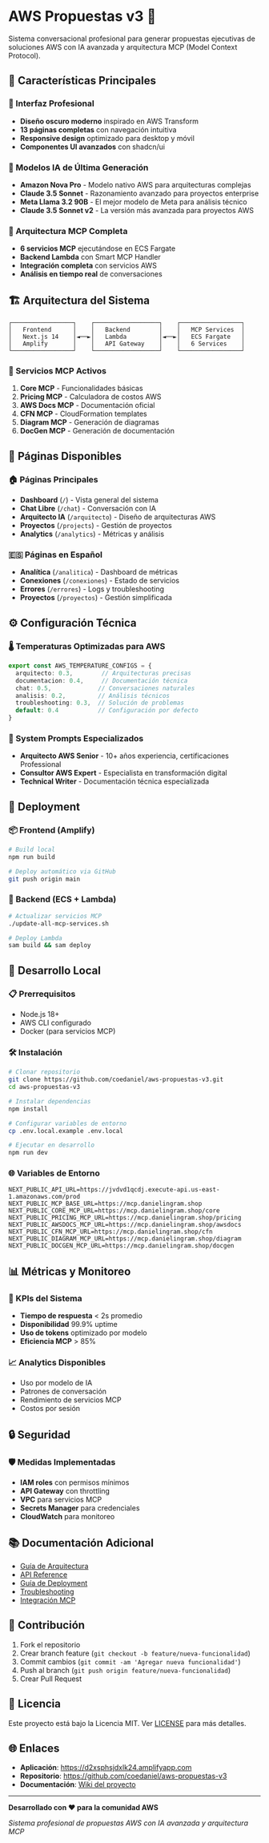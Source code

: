 # AWS Propuestas v3 🚀

Sistema conversacional profesional para generar propuestas ejecutivas de soluciones AWS con IA avanzada y arquitectura MCP (Model Context Protocol).

## 🌟 Características Principales

### 🎨 Interfaz Profesional
- **Diseño oscuro moderno** inspirado en AWS Transform
- **13 páginas completas** con navegación intuitiva
- **Responsive design** optimizado para desktop y móvil
- **Componentes UI avanzados** con shadcn/ui

### 🤖 Modelos IA de Última Generación
- **Amazon Nova Pro** - Modelo nativo AWS para arquitecturas complejas
- **Claude 3.5 Sonnet** - Razonamiento avanzado para proyectos enterprise
- **Meta Llama 3.2 90B** - El mejor modelo de Meta para análisis técnico
- **Claude 3.5 Sonnet v2** - La versión más avanzada para proyectos AWS

### 🔧 Arquitectura MCP Completa
- **6 servicios MCP** ejecutándose en ECS Fargate
- **Backend Lambda** con Smart MCP Handler
- **Integración completa** con servicios AWS
- **Análisis en tiempo real** de conversaciones

## 🏗️ Arquitectura del Sistema

```
┌─────────────────┐    ┌──────────────────┐    ┌─────────────────┐
│   Frontend      │    │   Backend        │    │   MCP Services  │
│   Next.js 14    │◄──►│   Lambda         │◄──►│   ECS Fargate   │
│   Amplify       │    │   API Gateway    │    │   6 Services    │
└─────────────────┘    └──────────────────┘    └─────────────────┘
```

### 🎯 Servicios MCP Activos
1. **Core MCP** - Funcionalidades básicas
2. **Pricing MCP** - Calculadora de costos AWS
3. **AWS Docs MCP** - Documentación oficial
4. **CFN MCP** - CloudFormation templates
5. **Diagram MCP** - Generación de diagramas
6. **DocGen MCP** - Generación de documentación

## 📱 Páginas Disponibles

### 🏠 Páginas Principales
- **Dashboard** (`/`) - Vista general del sistema
- **Chat Libre** (`/chat`) - Conversación con IA
- **Arquitecto IA** (`/arquitecto`) - Diseño de arquitecturas AWS
- **Proyectos** (`/projects`) - Gestión de proyectos
- **Analytics** (`/analytics`) - Métricas y análisis

### 🇪🇸 Páginas en Español
- **Analítica** (`/analitica`) - Dashboard de métricas
- **Conexiones** (`/conexiones`) - Estado de servicios
- **Errores** (`/errores`) - Logs y troubleshooting
- **Proyectos** (`/proyectos`) - Gestión simplificada

## ⚙️ Configuración Técnica

### 🌡️ Temperaturas Optimizadas para AWS
```typescript
export const AWS_TEMPERATURE_CONFIGS = {
  arquitecto: 0.3,        // Arquitecturas precisas
  documentacion: 0.4,     // Documentación técnica
  chat: 0.5,             // Conversaciones naturales
  analisis: 0.2,         // Análisis técnicos
  troubleshooting: 0.3,  // Solución de problemas
  default: 0.4           // Configuración por defecto
}
```

### 🧠 System Prompts Especializados
- **Arquitecto AWS Senior** - 10+ años experiencia, certificaciones Professional
- **Consultor AWS Expert** - Especialista en transformación digital
- **Technical Writer** - Documentación técnica especializada

## 🚀 Deployment

### 📦 Frontend (Amplify)
```bash
# Build local
npm run build

# Deploy automático via GitHub
git push origin main
```

### 🐳 Backend (ECS + Lambda)
```bash
# Actualizar servicios MCP
./update-all-mcp-services.sh

# Deploy Lambda
sam build && sam deploy
```

## 🔧 Desarrollo Local

### 📋 Prerrequisitos
- Node.js 18+
- AWS CLI configurado
- Docker (para servicios MCP)

### 🛠️ Instalación
```bash
# Clonar repositorio
git clone https://github.com/coedaniel/aws-propuestas-v3.git
cd aws-propuestas-v3

# Instalar dependencias
npm install

# Configurar variables de entorno
cp .env.local.example .env.local

# Ejecutar en desarrollo
npm run dev
```

### 🌐 Variables de Entorno
```env
NEXT_PUBLIC_API_URL=https://jvdvd1qcdj.execute-api.us-east-1.amazonaws.com/prod
NEXT_PUBLIC_MCP_BASE_URL=https://mcp.danielingram.shop
NEXT_PUBLIC_CORE_MCP_URL=https://mcp.danielingram.shop/core
NEXT_PUBLIC_PRICING_MCP_URL=https://mcp.danielingram.shop/pricing
NEXT_PUBLIC_AWSDOCS_MCP_URL=https://mcp.danielingram.shop/awsdocs
NEXT_PUBLIC_CFN_MCP_URL=https://mcp.danielingram.shop/cfn
NEXT_PUBLIC_DIAGRAM_MCP_URL=https://mcp.danielingram.shop/diagram
NEXT_PUBLIC_DOCGEN_MCP_URL=https://mcp.danielingram.shop/docgen
```

## 📊 Métricas y Monitoreo

### 🎯 KPIs del Sistema
- **Tiempo de respuesta** < 2s promedio
- **Disponibilidad** 99.9% uptime
- **Uso de tokens** optimizado por modelo
- **Eficiencia MCP** > 85%

### 📈 Analytics Disponibles
- Uso por modelo de IA
- Patrones de conversación
- Rendimiento de servicios MCP
- Costos por sesión

## 🔒 Seguridad

### 🛡️ Medidas Implementadas
- **IAM roles** con permisos mínimos
- **API Gateway** con throttling
- **VPC** para servicios MCP
- **Secrets Manager** para credenciales
- **CloudWatch** para monitoreo

## 📚 Documentación Adicional

- [Guía de Arquitectura](./ARCHITECTURE.md)
- [API Reference](./API.md)
- [Guía de Deployment](./DEPLOYMENT.md)
- [Troubleshooting](./TROUBLESHOOTING.md)
- [Integración MCP](./MCP_INTEGRATION_GUIDE.md)

## 🤝 Contribución

1. Fork el repositorio
2. Crear branch feature (`git checkout -b feature/nueva-funcionalidad`)
3. Commit cambios (`git commit -am 'Agregar nueva funcionalidad'`)
4. Push al branch (`git push origin feature/nueva-funcionalidad`)
5. Crear Pull Request

## 📄 Licencia

Este proyecto está bajo la Licencia MIT. Ver [LICENSE](./LICENSE) para más detalles.

## 🌐 Enlaces

- **Aplicación**: https://d2xsphsjdxlk24.amplifyapp.com
- **Repositorio**: https://github.com/coedaniel/aws-propuestas-v3
- **Documentación**: [Wiki del proyecto](https://github.com/coedaniel/aws-propuestas-v3/wiki)

---

**Desarrollado con ❤️ para la comunidad AWS**

*Sistema profesional de propuestas AWS con IA avanzada y arquitectura MCP*
